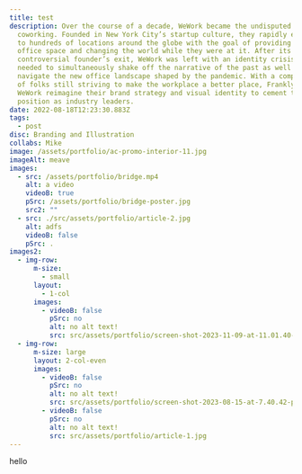 ```yaml
---
title: test
description: Over the course of a decade, WeWork became the undisputed leader in
  coworking. Founded in New York City’s startup culture, they rapidly expanded
  to hundreds of locations around the globe with the goal of providing flexible
  office space and changing the world while they were at it. After its
  controversial founder’s exit, WeWork was left with an identity crisis. They
  needed to simultaneously shake off the narrative of the past as well as
  navigate the new office landscape shaped by the pandemic. With a company full
  of folks still striving to make the workplace a better place, Franklyn helped
  WeWork reimagine their brand strategy and visual identity to cement their
  position as industry leaders.
date: 2022-08-18T12:23:30.883Z
tags:
  - post
disc: Branding and Illustration
collabs: Mike
image: /assets/portfolio/ac-promo-interior-11.jpg
imageAlt: meave
images:
  - src: /assets/portfolio/bridge.mp4
    alt: a video
    videoB: true
    pSrc: /assets/portfolio/bridge-poster.jpg
    src2: ""
  - src: ./src/assets/portfolio/article-2.jpg
    alt: adfs
    videoB: false
    pSrc: .
images2:
  - img-row:
      m-size:
        - small
      layout:
        - 1-col
      images:
        - videoB: false
          pSrc: no
          alt: no alt text!
          src: src/assets/portfolio/screen-shot-2023-11-09-at-11.01.40-am.png
  - img-row:
      m-size: large
      layout: 2-col-even
      images:
        - videoB: false
          pSrc: no
          alt: no alt text!
          src: src/assets/portfolio/screen-shot-2023-08-15-at-7.40.42-pm.png
        - videoB: false
          pSrc: no
          alt: no alt text!
          src: src/assets/portfolio/article-1.jpg
---
```

hello